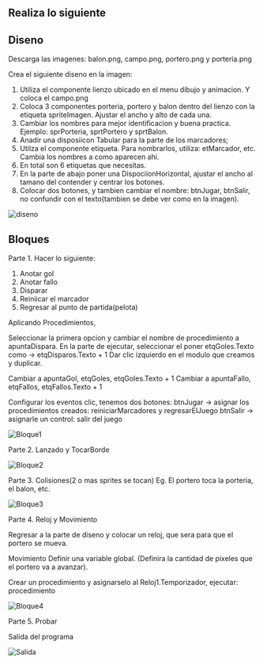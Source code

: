## Realiza lo siguiente

## Diseno
Descarga las imagenes: balon.png, campo.png, portero.png y porteria.png

Crea el siguiente diseno en la imagen:

1. Utiliza el componente lienzo ubicado en el menu dibujo y animacion. Y coloca el campo.png
2. Coloca 3 componentes porteria, portero y balon dentro del lienzo con la etiqueta spriteImagen. Ajustar el ancho y alto de cada una.
3. Cambiar los nombres para mejor identificacion y buena practica. Ejemplo: sprPorteria, sprtPortero y sprtBalon.
4. Anadir una disposiicon Tabular para la parte de los marcadores;
5. Utilza el componente etiqueta. Para nombrarlos, utiliza: etMarcador, etc. Cambia los nombres a como aparecen ahi.
6. En total son 6 etiquetas que necesitas.
7. En la parte de abajo poner una DispociionHorizontal, ajustar el ancho al tamano del contender y centrar los botones.
8. Colocar dos botones, y tambien cambiar el nombre: btnJugar, btnSalir, no confundir con el texto(tambien se debe ver como en la imagen).

![diseno](./disenoPenal.png)

## Bloques
Parte 1.
Hacer lo siguiente:

1. Anotar gol
2. Anotar fallo
3. Disparar
4. Reiniicar el marcador
5. Regresar al punto de partida(pelota)

Aplicando Procedimientos, 

Seleccionar la primera opcion y cambiar el nombre de procedimiento a apuntaDispara. 
En la parte de ejecutar, seleccionar el poner etqGoles.Texto como -> etqDisparos.Texto + 1
Dar clic izquierdo en el modulo que creamos y duplicar.

Cambiar a apuntaGol, etqGoles, etqGoles.Texto + 1
Cambiar a apuntaFallo, etqFallos, etqFallos.Texto + 1

Configurar los eventos clic, tenemos dos botones: 
btnJugar -> asignar los procedimientos creados: reiniciarMarcadores y regresarElJuego
btnSalir -> asignarle un control: salir del juego 

![Bloque1](./bloqueParte1.png)

Parte 2. Lanzado y TocarBorde

![Bloque2](./bloqueParte2.png)

Parte 3. Colisiones(2 o mas sprites se tocan)
Eg. El portero toca la porteria, el balon, etc.

![Bloque3](./bloqueParte3.png)

Parte 4. Reloj y Movimiento

Regresar a la parte de diseno y colocar un reloj, que sera para que el portero se mueva.

Movimiento
Definir una variable global. (Definira la cantidad de pixeles que el portero va a avanzar).

Crear un procedimiento y asignarselo al Reloj1.Temporizador, ejecutar: procedimiento

![Bloque4](./bloqueParte4.png)

Parte 5. Probar

Salida del programa

![Salida](./app-penal.gif)

